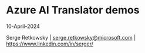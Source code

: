 # Azure AI Translator demos

10-April-2024

Serge Retkowsky | serge.retkowsky@microsoft.com | https://www.linkedin.com/in/serger/
